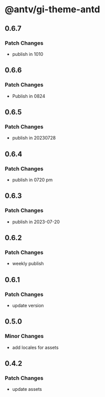 # @antv/gi-theme-antd

## 0.6.7

### Patch Changes

- publish in 1010

## 0.6.6

### Patch Changes

- Publish in 0824

## 0.6.5

### Patch Changes

- publish in 20230728

## 0.6.4

### Patch Changes

- publish in 0720 pm

## 0.6.3

### Patch Changes

- publish in 2023-07-20

## 0.6.2

### Patch Changes

- weekly publish

## 0.6.1

### Patch Changes

- update version

## 0.5.0

### Minor Changes

- add locales for assets

## 0.4.2

### Patch Changes

- update assets

